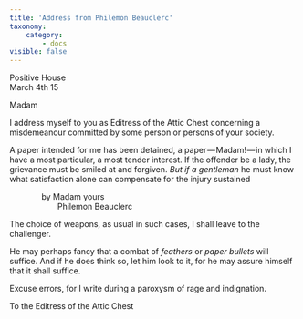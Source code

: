 ```yaml
---
title: 'Address from Philemon Beauclerc'
taxonomy:
    category:
        - docs
visible: false
---
```


Positive House  
March 4th 15

Madam  

I address myself to you as Editress of the Attic Chest concerning a misdemeanour committed by some person or persons of your society.  

A paper intended for me has been detained, a paper — Madam! — in which I have a most particular, a most tender interest. If the offender be a lady, the grievance must be smiled at and forgiven. *But if a gentleman* he must know what satisfaction alone can compensate for the injury sustained  

&emsp;&emsp;&emsp;&emsp;by Madam yours  
&emsp;&emsp;&emsp;&emsp;&emsp;&emsp;Philemon Beauclerc

The choice of weapons, as usual in such cases, I shall leave to the challenger.  

He may perhaps fancy that a combat of *feathers* or *paper bullets* will suffice. And if he does think so, let him look to it, for he may assure himself that it shall suffice.  

Excuse errors, for I write during a paroxysm of rage and indignation.

To the Editress of the Attic Chest